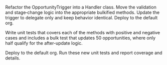 Refactor the OpportunityTrigger into a Handler class. Move the validation and stage‑change logic into the appropriate bulkified methods. Update the trigger to delegate only and keep behavior identical. Deploy to the default org.

Write unit tests that covers each of the methods with positive and negative cases and includes a bulk test that updates 50 opportunities, where only half qualify for the after-update logic.

Deploy to the default org. Run these new unit tests and report coverage and details.